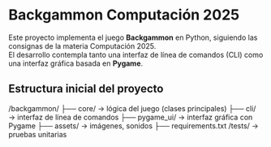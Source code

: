 # Backgammon Computación 2025

Este proyecto implementa el juego **Backgammon** en Python, siguiendo las consignas de la materia Computación 2025.  
El desarrollo contempla tanto una interfaz de línea de comandos (CLI) como una interfaz gráfica basada en **Pygame**.

## Estructura inicial del proyecto

/backgammon/
├── core/ → lógica del juego (clases principales)
├── cli/ → interfaz de línea de comandos
├── pygame_ui/ → interfaz gráfica con Pygame
├── assets/ → imágenes, sonidos
├── requirements.txt
/tests/ → pruebas unitarias
